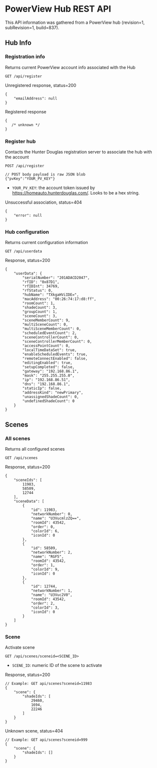 # PowerView Hub REST API

This API information was gathered from a PowerView hub (revision=1, subRevision=1, build=837).

## Hub Info

### Registration info
Returns current PowerView account info associated with the Hub
```
GET /api/register
```
Unregistered response, status=200
```
{
    "emailAddress": null
}
```
Registered response
```
{
   /* unknown */
}
```

### Register hub
Contacts the Hunter Douglas registration server to associate the hub with the account
```
POST /api/register

// POST body payload is raw JSON blob
{"pvKey":"YOUR_PV_KEY"}
```
* `YOUR_PV_KEY`: the account token issued by https://homeauto.hunterdouglas.com/. Looks to be a hex string.

Unsuccessful association, status=404
```
{
    "error": null
}
```

### Hub configuration
Returns current configuration information
```
GET /api/userdata
```
Response, status=200
```
{
    "userData": {
        "serialNumber": "201ADACD2047",
        "rfID": "0x87D1",
        "rfIDInt": 34769,
        "rfStatus": 0,
        "hubName": "TXkgaHViIDE=",
        "macAddress": "00:26:74:17:d8:ff",
        "roomCount": 1,
        "shadeCount": 3,
        "groupCount": 1,
        "sceneCount": 3,
        "sceneMemberCount": 9,
        "multiSceneCount": 0,
        "multiSceneMemberCount": 0,
        "scheduledEventCount": 2,
        "sceneControllerCount": 0,
        "sceneControllerMemberCount": 0,
        "accessPointCount": 0,
        "localTimeDataSet": true,
        "enableScheduledEvents": true,
        "remoteConnectEnabled": false,
        "editingEnabled": true,
        "setupCompleted": false,
        "gateway": "192.168.86.1",
        "mask": "255.255.255.0",
        "ip": "192.168.86.51",
        "dns": "192.168.86.1",
        "staticIp": false,
        "addressKind": "newPrimary",
        "unassignedShadeCount": 0,
        "undefinedShadeCount": 0
    }
}
```

## Scenes

### All scenes
Returns all configured scenes
```
GET /api/scenes
```
Response, status=200
```
{
    "sceneIds": [
        11983,
        58509,
        12744
    ],
    "sceneData": [
        {
            "id": 11983,
            "networkNumber": 0,
            "name": "U3VucmlzZQ==",
            "roomId": 43542,
            "order": 0,
            "colorId": 6,
            "iconId": 0
        },
        {
            "id": 58509,
            "networkNumber": 2,
            "name": "RGF5",
            "roomId": 43542,
            "order": 1,
            "colorId": 9,
            "iconId": 0
        },
        {
            "id": 12744,
            "networkNumber": 1,
            "name": "U3Vuc2V0",
            "roomId": 43542,
            "order": 2,
            "colorId": 3,
            "iconId": 0
        }
    ]
}
```

### Scene
Activate scene
```
GET /api/scenes/sceneid=<SCENE_ID>
```
* `SCENE_ID`: numeric ID of the scene to activate

Response, status=200
```
// Example: GET api/scenes?sceneid=11983
{
    "scene": {
        "shadeIds": [
            29460,
            1694,
            22246
        ]
    }
}
```
Unknown scene, status=404
```
// Example: GET api/scenes?sceneid=999
{
    "scene": {
        "shadeIds": []
    }
}
```

